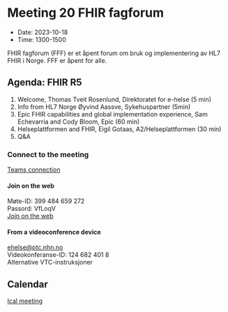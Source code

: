 # Meeting 20 FHIR fagforum

* Date: 2023-10-18
* Time: 1300-1500

FHIR fagforum (FFF) er et åpent forum om bruk og implementering av HL7 FHIR i Norge. FFF er åpent for alle.

## Agenda: FHIR R5

1. Welcome, Thomas Tveit Rosenlund, Direktoratet for e-helse (5 min)
2. Info from HL7 Norge Øyvind Aassve, Sykehuspartner (5min)
3. Epic FHIR capabilities and global implementation experience, Sam Echevarria and Cody Bloom, Epic (60 min)
4. Helseplattformen and FHIR, Eigil Gotaas, A2/Helseplattformen (30 min)
5. Q&A

### Connect to the meeting

[Teams connection](https://teams.microsoft.com/l/meetup-join/19%3ameeting_NDIxNDdmNGQtNDIwMC00N2Y1LTgwZDYtNzRhNTAyZWU1ZTZk%40thread.v2/0?context=%7b%22Tid%22%3a%221f8fc8cc-99b4-410a-95fa-286dd143b04d%22%2c%22Oid%22%3a%22a216d89f-4166-4e08-9907-183e70a2a420%22%7d)

#### Join on the web

Møte-ID: 399 484 659 272  
Passord: VfLoqV  
[Join on the web](https://www.microsoft.com/microsoft-teams/join-a-meeting)

#### From a videoconference device

ehelse@ptc.nhn.no  
Videokonferanse-ID: 124 682 401 8  
Alternative VTC-instruksjoner  

## Calendar

[Ical meeting](ical/FHIR%20fagforum%20%2320.ics)
